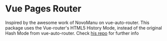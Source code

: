 # Vue Pages Router
Inspired by the awesome work of NovoManu on vue-auto-router.
This package uses the Vue-router's HTML5 History Mode, instead of the original Hash Mode from vue-auto-router.
Check [his repo](https://github.com/NovoManu/vue-auto-router) for further info

